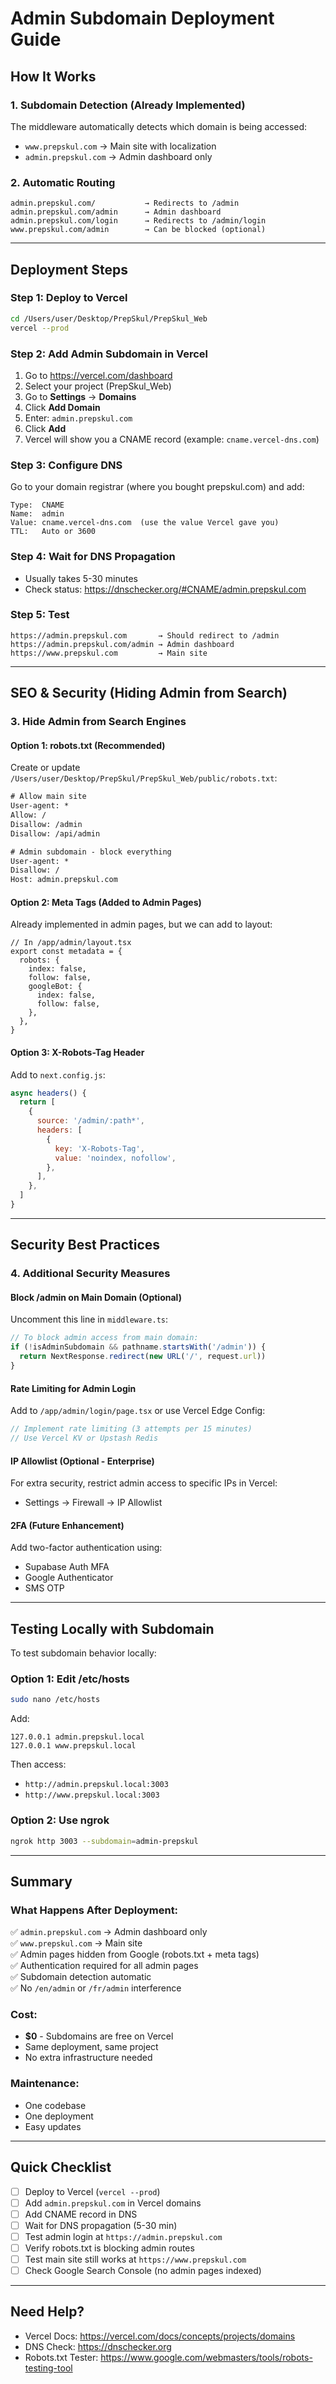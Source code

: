 # Admin Subdomain Deployment Guide

## How It Works

### **1. Subdomain Detection (Already Implemented)**
The middleware automatically detects which domain is being accessed:
- `www.prepskul.com` → Main site with localization
- `admin.prepskul.com` → Admin dashboard only

### **2. Automatic Routing**
```
admin.prepskul.com/           → Redirects to /admin
admin.prepskul.com/admin      → Admin dashboard
admin.prepskul.com/login      → Redirects to /admin/login
www.prepskul.com/admin        → Can be blocked (optional)
```

---

## Deployment Steps

### **Step 1: Deploy to Vercel**
```bash
cd /Users/user/Desktop/PrepSkul/PrepSkul_Web
vercel --prod
```

### **Step 2: Add Admin Subdomain in Vercel**
1. Go to https://vercel.com/dashboard
2. Select your project (PrepSkul_Web)
3. Go to **Settings** → **Domains**
4. Click **Add Domain**
5. Enter: `admin.prepskul.com`
6. Click **Add**
7. Vercel will show you a CNAME record (example: `cname.vercel-dns.com`)

### **Step 3: Configure DNS**
Go to your domain registrar (where you bought prepskul.com) and add:

```
Type:  CNAME
Name:  admin
Value: cname.vercel-dns.com  (use the value Vercel gave you)
TTL:   Auto or 3600
```

### **Step 4: Wait for DNS Propagation**
- Usually takes 5-30 minutes
- Check status: https://dnschecker.org/#CNAME/admin.prepskul.com

### **Step 5: Test**
```
https://admin.prepskul.com       → Should redirect to /admin
https://admin.prepskul.com/admin → Admin dashboard
https://www.prepskul.com         → Main site
```

---

## SEO & Security (Hiding Admin from Search)

### **3. Hide Admin from Search Engines**

#### **Option 1: robots.txt (Recommended)**
Create or update `/Users/user/Desktop/PrepSkul/PrepSkul_Web/public/robots.txt`:

```txt
# Allow main site
User-agent: *
Allow: /
Disallow: /admin
Disallow: /api/admin

# Admin subdomain - block everything
User-agent: *
Disallow: /
Host: admin.prepskul.com
```

#### **Option 2: Meta Tags (Added to Admin Pages)**
Already implemented in admin pages, but we can add to layout:

```tsx
// In /app/admin/layout.tsx
export const metadata = {
  robots: {
    index: false,
    follow: false,
    googleBot: {
      index: false,
      follow: false,
    },
  },
}
```

#### **Option 3: X-Robots-Tag Header**
Add to `next.config.js`:

```js
async headers() {
  return [
    {
      source: '/admin/:path*',
      headers: [
        {
          key: 'X-Robots-Tag',
          value: 'noindex, nofollow',
        },
      ],
    },
  ]
}
```

---

## Security Best Practices

### **4. Additional Security Measures**

#### **Block /admin on Main Domain (Optional)**
Uncomment this line in `middleware.ts`:
```typescript
// To block admin access from main domain:
if (!isAdminSubdomain && pathname.startsWith('/admin')) {
  return NextResponse.redirect(new URL('/', request.url))
}
```

#### **Rate Limiting for Admin Login**
Add to `/app/admin/login/page.tsx` or use Vercel Edge Config:
```typescript
// Implement rate limiting (3 attempts per 15 minutes)
// Use Vercel KV or Upstash Redis
```

#### **IP Allowlist (Optional - Enterprise)**
For extra security, restrict admin access to specific IPs in Vercel:
- Settings → Firewall → IP Allowlist

#### **2FA (Future Enhancement)**
Add two-factor authentication using:
- Supabase Auth MFA
- Google Authenticator
- SMS OTP

---

## Testing Locally with Subdomain

To test subdomain behavior locally:

### **Option 1: Edit /etc/hosts**
```bash
sudo nano /etc/hosts
```
Add:
```
127.0.0.1 admin.prepskul.local
127.0.0.1 www.prepskul.local
```

Then access:
- `http://admin.prepskul.local:3003`
- `http://www.prepskul.local:3003`

### **Option 2: Use ngrok**
```bash
ngrok http 3003 --subdomain=admin-prepskul
```

---

## Summary

### **What Happens After Deployment:**

✅ `admin.prepskul.com` → Admin dashboard only  
✅ `www.prepskul.com` → Main site  
✅ Admin pages hidden from Google (robots.txt + meta tags)  
✅ Authentication required for all admin pages  
✅ Subdomain detection automatic  
✅ No `/en/admin` or `/fr/admin` interference  

### **Cost:**
- **$0** - Subdomains are free on Vercel
- Same deployment, same project
- No extra infrastructure needed

### **Maintenance:**
- One codebase
- One deployment
- Easy updates

---

## Quick Checklist

- [ ] Deploy to Vercel (`vercel --prod`)
- [ ] Add `admin.prepskul.com` in Vercel domains
- [ ] Add CNAME record in DNS
- [ ] Wait for DNS propagation (5-30 min)
- [ ] Test admin login at `https://admin.prepskul.com`
- [ ] Verify robots.txt is blocking admin routes
- [ ] Test main site still works at `https://www.prepskul.com`
- [ ] Check Google Search Console (no admin pages indexed)

---

## Need Help?

- Vercel Docs: https://vercel.com/docs/concepts/projects/domains
- DNS Check: https://dnschecker.org
- Robots.txt Tester: https://www.google.com/webmasters/tools/robots-testing-tool

